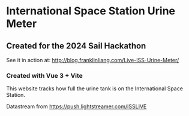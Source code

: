 # International Space Station Urine Meter

## Created for the 2024 Sail Hackathon

See it in action at: http://blog.franklinliang.com/Live-ISS-Urine-Meter/

### Created with Vue 3 + Vite

This website tracks how full the urine tank is on the International Space Station.

Datastream from https://push.lightstreamer.com/ISSLIVE